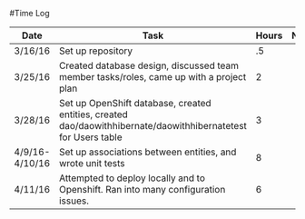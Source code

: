 #Time Log

| Date  | Task   | Hours  | Notes   |
|-------|--------|--------|---------|
| 3/16/16 | Set up repository | .5 | |
| 3/25/16 | Created database design, discussed team member tasks/roles, came up with a project plan | 2 | |
| 3/28/16 | Set up OpenShift database, created entities, created dao/daowithhibernate/daowithhibernatetest for Users table | 3 | |
| 4/9/16-4/10/16 | Set up associations between entities, and wrote unit tests | 8 | |
| 4/11/16 | Attempted to deploy locally and to Openshift. Ran into many configuration issues. | 6 | |
